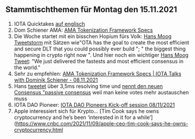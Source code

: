 ## Stammtischthemen für Montag den 15.11.2021

1. IOTA Quicktakes [auf englisch](https://www.youtube.com/watch?v=14ZN4O8gloA)
2. Dom Schiener AMA: [AMA Tokenization Framework Specs](https://www.youtube.com/watch?v=dXgqslmgzec)
3. Die Woche startet mit ein bisschen Hopium fürs Volk: [Hans Moog Tweetstorm](https://twitter.com/hus_qy/status/1457776545389441029?s=20) mit Sätzen wie"OTA has the goal to create the most efficient and secure DLT that you could possibly ever build ";  " the biggest thing happening in crypto right now ". Und hier noch ein wichtiger [Hans Moog Tweet](https://twitter.com/hus_qy/status/1457811079707471879?s=20): "We just delivered the fastests and most efficient consensus in the world."
4. Sehr zu empfehlen: [AMA Tokenization Framework Specs | IOTA Talks with Dominik Schiener - 08.11.2021](https://www.youtube.com/watch?v=dXgqslmgzec&feature=youtu.be)
5. Hans [tweetet](https://twitter.com/hus_qy/status/1458007366054592513?s=20) über 3,5ms resolving time und  [nennt den neuen Consensus "passive consensus](https://twitter.com/hus_qy/status/1458007809690320898?s=20) weil man keine votes mehr austauschen muss
6. IOTA DAO Pioneer: [IOTA DAO Pioneers Kick-off session 08/11/2021](https://www.youtube.com/watch?v=gqDWyYOgi90)
7. Apple interessiert sich für Krypto... [Tim Cook says he owns cryptocurrency and he’s been ‘interested in it for a while’](https://www.cnbc.com/2021/11/09/apple-ceo-tim-cook-says-he-owns-cryptocurrency.html

